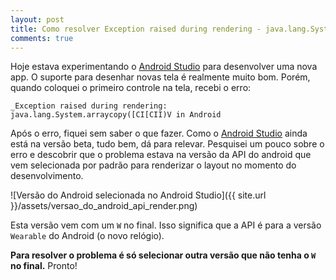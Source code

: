 ```yaml
---
layout: post
title: Como resolver Exception raised during rendering - java.lang.System.arraycopy([CI[CII)V no Android Studio
comments: true
---
```




Hoje estava experimentando o [Android Studio][1] para desenvolver uma nova app. O suporte para desenhar novas tela é realmente muito bom. Porém, quando coloquei o primeiro controle na tela, recebi o erro:

`_Exception raised during rendering: java.lang.System.arraycopy([CI[CII)V in Android`

Após o erro, fiquei sem saber o que fazer. Como o [Android Studio][1] ainda está na versão beta, tudo bem, dá para relevar. Pesquisei um pouco sobre o erro e descobrir que o problema estava na versão da API do android que vem selecionada por padrão para renderizar o layout no momento do desenvolvimento.

![Versão do Android selecionada no Android Studio]({{ site.url }}/assets/versao_do_android_api_render.png)

Esta versão vem com um `W` no final. Isso significa que a API é para a versão `Wearable` do Android (o novo relógio).


**Para resolver o problema é só selecionar outra versão que não tenha o `W` no final.** Pronto!


 [1]: https://developer.android.com/sdk/installing/studio.html
